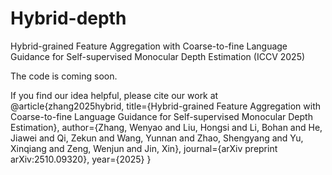 # Hybrid-depth
Hybrid-grained Feature Aggregation with Coarse-to-fine Language Guidance for Self-supervised Monocular Depth Estimation (ICCV 2025)

The code is coming soon.




If you find our idea helpful, please cite our work at
@article{zhang2025hybrid,
  title={Hybrid-grained Feature Aggregation with Coarse-to-fine Language Guidance for Self-supervised Monocular Depth Estimation},
  author={Zhang, Wenyao and Liu, Hongsi and Li, Bohan and He, Jiawei and Qi, Zekun and Wang, Yunnan and Zhao, Shengyang and Yu, Xinqiang and Zeng, Wenjun and Jin, Xin},
  journal={arXiv preprint arXiv:2510.09320},
  year={2025}
}
